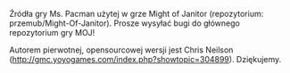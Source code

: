 Źródła gry Ms. Pacman użytej w grze Might of Janitor (repozytorium: przemub/Might-Of-Janitor).
Prosze wysyłać bugi do głównego repozytorium gry MOJ!

Autorem pierwotnej, opensourcowej wersji jest Chris Neilson (http://gmc.yoyogames.com/index.php?showtopic=304899). Dziękujemy.
